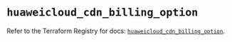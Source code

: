 # `huaweicloud_cdn_billing_option`

Refer to the Terraform Registry for docs: [`huaweicloud_cdn_billing_option`](https://registry.terraform.io/providers/huaweicloud/huaweicloud/1.71.1/docs/resources/cdn_billing_option).
